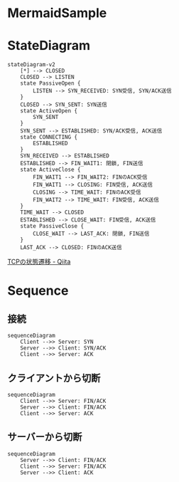 # MermaidSample

# StateDiagram

```mermaid
stateDiagram-v2
    [*] --> CLOSED
    CLOSED --> LISTEN
    state PassiveOpen {
        LISTEN --> SYN_RECEIVED: SYN受信, SYN/ACK送信
    }
    CLOSED --> SYN_SENT: SYN送信
    state ActiveOpen {
        SYN_SENT
    }
    SYN_SENT --> ESTABLISHED: SYN/ACK受信, ACK送信
    state CONNECTING {
        ESTABLISHED
    }
    SYN_RECEIVED --> ESTABLISHED
    ESTABLISHED --> FIN_WAIT1: 閉鎖, FIN送信
    state ActiveClose {
        FIN_WAIT1 --> FIN_WAIT2: FINのACK受信
        FIN_WAIT1 --> CLOSING: FIN受信, ACK送信
        CLOSING --> TIME_WAIT: FINのACK受信
        FIN_WAIT2 --> TIME_WAIT: FIN受信, ACK送信
    }
    TIME_WAIT --> CLOSED
    ESTABLISHED --> CLOSE_WAIT: FIN受信, ACK送信
    state PassiveClose {
        CLOSE_WAIT --> LAST_ACK: 閉鎖, FIN送信
    }
    LAST_ACK --> CLOSED: FINのACK送信
```

[TCPの状態遷移 - Qiita](https://qiita.com/mogulla3/items/196124b9fb36578e5c80)

# Sequence

## 接続

```mermaid
sequenceDiagram
    Client -->> Server: SYN
    Server -->> Client: SYN/ACK
    Client -->> Server: ACK
```

## クライアントから切断

```mermaid
sequenceDiagram
    Client -->> Server: FIN/ACK
    Server -->> Client: FIN/ACK
    Client -->> Server: ACK
```

## サーバーから切断

```mermaid
sequenceDiagram
    Server -->> Client: FIN/ACK
    Client -->> Server: FIN/ACK
    Server -->> Client: ACK
```
